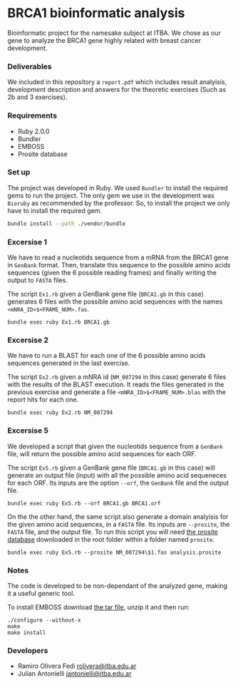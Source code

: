 # BRCA1 bioinformatic analysis

Bioinformatic project for the namesake subject at ITBA. We chose as our gene to analyze the BRCA1 gene highly related with breast cancer development.

### Deliverables

We included in this repository a `report.pdf` which includes result analyisis, development description and answers for the theoretic exercises (Such as 2b and 3 exercises). 

### Requirements

* Ruby 2.0.0
* Bundler
* EMBOSS
* Prosite database

### Set up
The project was developed in Ruby. We used `Bundler` to install the required gems to run the project. The only gem we use in the development was `Bioruby` as recommended by the professor. So, to install the project we only have to install the required gem.

```sh
bundle install --path ./vendor/bundle
```

### Excersise 1
We have to read a nucleotids sequence from a mRNA from the BRCA1 gene in `GenBank` format. Then, translate this sequence to the possible amino acids sequences (given the 6 possible reading frames) and finally writing the output to `FASTA` files.

The script `Ex1.rb` given a GenBank gene file (`BRCA1.gb` in this case) generates 6 files with the possible amino acid sequences with the names `<mNRA_ID>$<FRAME_NUM>.fas`.

```
bundle exec ruby Ex1.rb BRCA1.gb
```

### Excersise 2
We have to run a BLAST for each one of the 6 possible amino acids sequences generated in the last exercise.

The script `Ex2.rb` given a mNRA id (`NM_007294` in this case) generate 6 files with the results of the BLAST execution. It reads the files generated in the previous exercise and generate a file `<mNRA_ID>$<FRAME_NUM>.blas` with the report hits for each one.

```
bundle exec ruby Ex2.rb NM_007294
```

### Excersise 5
We developed a script that given the nucleotids sequence from a `GenBank` file, will return the possible amino acid sequences for each ORF.

The script `Ex5.rb` given a GenBank gene file (`BRCA1.gb` in this case) will generate an output file (input) with all the possible amino acid sequeneces for each ORF. Its inputs are the option `--orf`, the `GenBank` file and the output file.

```
bundle exec ruby Ex5.rb --orf BRCA1.gb BRCA1.orf
```

On the the other hand, the same script also generate a domain analyisis for the given amino acid sequences, in a `FASTA` file. Its inputs are `--prosite`, the `FASTA` file, and the output file. To run this script you will need [the prosite database](ftp://ftp.expasy.org/databases/prosite/) downloaded in the root folder within a folder named `prosite`.

```
bundle exec ruby Ex5.rb --prosite NM_007294\$1.fas analysis.prosite
```

### Notes

The code is developed to be non-dependant of the analyzed gene, making it a useful generic tool.

To install EMBOSS download [the tar file](ftp://emboss.open-bio.org/pub/EMBOSS/EMBOSS-6.6.0.tar.gz), unzip it and then run:

```
./configure --without-x
make
make install
```

### Developers

* Ramiro Olivera Fedi [rolivera@itba.edu.ar](mailto:rolivera@itba.edu.ar)
* Julian Antonielli [jantonielli@itba.edu.ar](mailto:jantonielli@itba.edu.ar)